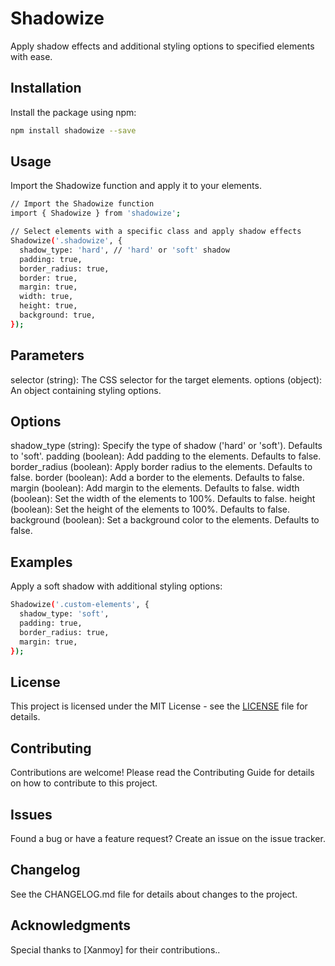 # Shadowize

Apply shadow effects and additional styling options to specified elements with ease.

## Installation

Install the package using npm:

```bash
npm install shadowize --save
```

## Usage
Import the Shadowize function and apply it to your elements.

```bash
// Import the Shadowize function
import { Shadowize } from 'shadowize';

// Select elements with a specific class and apply shadow effects
Shadowize('.shadowize', {
  shadow_type: 'hard', // 'hard' or 'soft' shadow
  padding: true,
  border_radius: true,
  border: true,
  margin: true,
  width: true,
  height: true,
  background: true,
});

```

## Parameters
selector (string): The CSS selector for the target elements.
options (object): An object containing styling options.


## Options
shadow_type (string): Specify the type of shadow ('hard' or 'soft'). Defaults to 'soft'.
padding (boolean): Add padding to the elements. Defaults to false.
border_radius (boolean): Apply border radius to the elements. Defaults to false.
border (boolean): Add a border to the elements. Defaults to false.
margin (boolean): Add margin to the elements. Defaults to false.
width (boolean): Set the width of the elements to 100%. Defaults to false.
height (boolean): Set the height of the elements to 100%. Defaults to false.
background (boolean): Set a background color to the elements. Defaults to false.

## Examples
Apply a soft shadow with additional styling options:
```bash
Shadowize('.custom-elements', {
  shadow_type: 'soft',
  padding: true,
  border_radius: true,
  margin: true,
});

```

## License
This project is licensed under the MIT License - see the [LICENSE](LICENSE) file for details.

## Contributing
Contributions are welcome! Please read the Contributing Guide for details on how to contribute to this project.


## Issues
Found a bug or have a feature request? Create an issue on the issue tracker.


## Changelog
See the CHANGELOG.md file for details about changes to the project.


## Acknowledgments
Special thanks to [Xanmoy] for their contributions..
